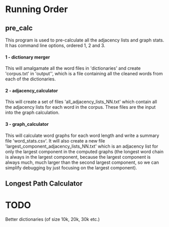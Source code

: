 # Running Order

## pre_calc

This program is used to pre-calculate all the adjacency lists
and graph stats. It has command line options, ordered
1, 2 and 3.

#### 1 - dictionary merger
This will amalgamate all the word files in 'dictionaries' and create 'corpus.txt' in 'output'', which is a file containing all the cleaned words from each of the dictionaries. 

#### 2 - adjacency_calculator
This will create a set of files 'all_adjacency_lists_NN.txt' which contain all the adjacency lists for each word in the corpus. These files are the input into the graph calculation.

#### 3 - graph_calculator
This will calculate word graphs for each word length and
write a summary file 'word_stats.csv'. It will also create
a new file 'largest_component_adjacency_lists_NN.txt' which is
an adjacency list for only the largest component in the computed
graphs (the longest word chain is always in the largest component,
because the largest component is always much, much larger than the
second largest component, so we can simplify debugging by just
focusing on the largest component).

## Longest Path Calculator


# TODO

Better dictionaries (of size 10k, 20k, 30k etc.)
